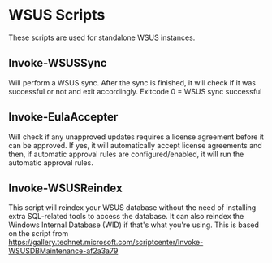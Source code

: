 # WSUS Scripts
These scripts are used for standalone WSUS instances.



## Invoke-WSUSSync
Will perform a WSUS sync. After the sync is finished, it will check if it was successful or not and exit accordingly.
Exitcode 0 = WSUS sync successful

## Invoke-EulaAccepter
Will check if any unapproved updates requires a license agreement before it can be approved. If yes, it will automatically accept license agreements and then, if automatic approval rules are configured/enabled, it will run the automatic approval rules.

## Invoke-WSUSReindex
This script will reindex your WSUS database without the need of installing extra SQL-related tools to access the database. It can also reindex the Windows Internal Database (WID) if that's what you're using.
This is based on the script from https://gallery.technet.microsoft.com/scriptcenter/Invoke-WSUSDBMaintenance-af2a3a79
